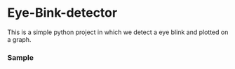# Eye-Bink-detector

This is a simple python project in which we detect a eye blink and plotted on a graph.

### Sample


